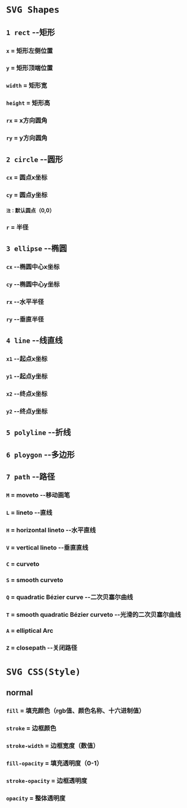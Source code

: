 # `SVG Shapes`
## `1 rect` --矩形
### `x` = 矩形左侧位置
### `y` = 矩形顶端位置
### `width` = 矩形宽
### `height` = 矩形高
### `rx` = x方向圆角
### `ry` = y方向圆角
## `2 circle` --圆形
### `cx` = 圆点x坐标
### `cy` = 圆点y坐标
#### `注：`默认圆点（0,0）
### `r` = 半径
## `3 ellipse` --椭圆
### `cx` --椭圆中心x坐标
### `cy` --椭圆中心y坐标
### `rx` --水平半径
### `ry` --垂直半径
## `4 line` --线直线
### `x1` --起点x坐标
### `y1` --起点y坐标
### `x2` --终点x坐标
### `y2` --终点y坐标
## `5 polyline` --折线

## `6 ploygon` --多边形

## `7 path` --路径
### `M` = moveto --移动画笔
### `L` = lineto --直线
### `H` = horizontal lineto --水平直线
### `V` = vertical lineto --垂直直线
### `C` = curveto
### `S` = smooth curveto
### `Q` = quadratic Bézier curve --二次贝塞尔曲线
### `T` = smooth quadratic Bézier curveto --光滑的二次贝塞尔曲线
### `A` = elliptical Arc
### `Z` = closepath --关闭路径
# 
# `SVG CSS(Style)`
## normal
### `fill` = 填充颜色（rgb值、颜色名称、十六进制值）
### `stroke` = 边框颜色
### `stroke-width` = 边框宽度（数值）
### `fill-opacity` = 填充透明度（0-1）
### `stroke-opacity` = 边框透明度
### `opacity` = 整体透明度
# 


